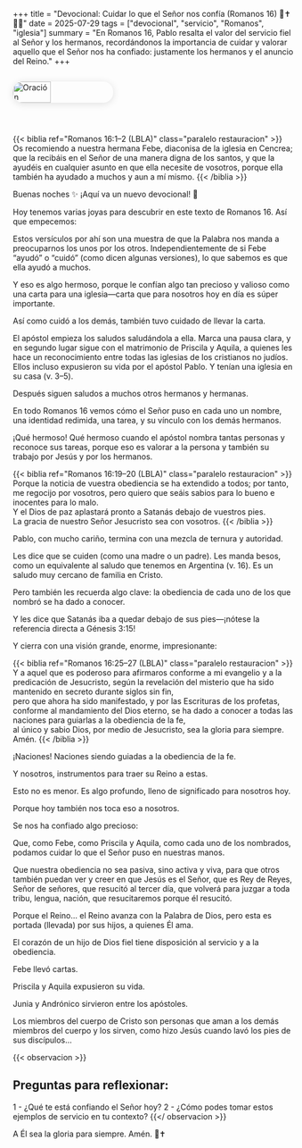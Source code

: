 +++
title = "Devocional: Cuidar lo que el Señor nos confía (Romanos 16) 🐑✝️🌷🌱"
date = 2025-07-29
tags = ["devocional", "servicio", "Romanos", "iglesia"]
summary = "En Romanos 16, Pablo resalta el valor del servicio fiel al Señor y los hermanos, recordándonos la importancia de cuidar y valorar aquello que el Señor nos ha confiado: justamente los hermanos y el anuncio del Reino."
+++

<div style="display: flex; align-items: flex-start; gap: 2em; flex-wrap: wrap;">

  <img src="/images/cuidar.png" 
       alt="Oración"
       style="max-width: 320px; width: 38%; min-width: 180px; height: auto; border-radius: 18px; box-shadow: 0 2px 14px rgba(0,0,0,0.12); flex-shrink: 0; margin-bottom: 1em;" />

  <div style="flex: 1 1 300px; min-width: 260px;">
    {{< biblia ref="Romanos 16:1–2 (LBLA)" class="paralelo restauracion" >}}
    Os recomiendo a nuestra hermana Febe, diaconisa de la iglesia en Cencrea; que la recibáis en el Señor de una manera digna de los santos, y que la ayudéis en cualquier asunto en que ella necesite de vosotros, porque ella también ha ayudado a muchos y aun a mí mismo.
    {{< /biblia >}}
  </div>
</div>


Buenas noches ✨ ¡Aquí va un nuevo devocional! 🐑

Hoy tenemos varias joyas para descubrir en este texto de Romanos 16. Así que empecemos:

Estos versículos por ahí son una muestra de que la Palabra nos manda a preocuparnos los unos por los otros. Independientemente de si Febe “ayudó” o “cuidó” (como dicen algunas versiones), lo que sabemos es que ella ayudó a muchos.

Y eso es algo hermoso, porque le confían algo tan precioso y valioso como una carta para una iglesia—carta que para nosotros hoy en día es súper importante.

Así como cuidó a los demás, también tuvo cuidado de llevar la carta.

El apóstol empieza los saludos saludándola a ella. Marca una pausa clara, y en segundo lugar sigue con el matrimonio de Priscila y Aquila, a quienes les hace un reconocimiento entre todas las iglesias de los cristianos no judíos. Ellos incluso expusieron su vida por el apóstol Pablo. Y tenían una iglesia en su casa (v. 3–5).

Después siguen saludos a muchos otros hermanos y hermanas.

En todo Romanos 16 vemos cómo el Señor puso en cada uno un nombre, una identidad redimida, una tarea, y su vínculo con los demás hermanos.

¡Qué hermoso! Qué hermoso cuando el apóstol nombra tantas personas y reconoce sus tareas, porque eso es valorar a la persona y también su trabajo por Jesús y por los hermanos.

{{< biblia ref="Romanos 16:19–20 (LBLA)" class="paralelo restauracion" >}}
Porque la noticia de vuestra obediencia se ha extendido a todos; por tanto, me regocijo por vosotros, pero quiero que seáis sabios para lo bueno e inocentes para lo malo.  
Y el Dios de paz aplastará pronto a Satanás debajo de vuestros pies.  
La gracia de nuestro Señor Jesucristo sea con vosotros.
{{< /biblia >}}

Pablo, con mucho cariño, termina con una mezcla de ternura y autoridad.

Les dice que se cuiden (como una madre o un padre). Les manda besos, como un equivalente al saludo que tenemos en Argentina (v. 16). Es un saludo muy cercano de familia en Cristo.

Pero también les recuerda algo clave: la obediencia de cada uno de los que nombró se ha dado a conocer.

Y les dice que Satanás iba a quedar debajo de sus pies—¡nótese la referencia directa a Génesis 3:15!

Y cierra con una visión grande, enorme, impresionante:

{{< biblia ref="Romanos 16:25–27 (LBLA)" class="paralelo restauracion" >}}
Y a aquel que es poderoso para afirmaros conforme a mi evangelio y a la predicación de Jesucristo, según la revelación del misterio que ha sido mantenido en secreto durante siglos sin fin,  
pero que ahora ha sido manifestado, y por las Escrituras de los profetas, conforme al mandamiento del Dios eterno, se ha dado a conocer a todas las naciones para guiarlas a la obediencia de la fe,  
al único y sabio Dios, por medio de Jesucristo, sea la gloria para siempre. Amén.
{{< /biblia >}}

¡Naciones! Naciones siendo guiadas a la obediencia de la fe.

Y nosotros, instrumentos para traer su Reino a estas.

Esto no es menor. Es algo profundo, lleno de significado para nosotros hoy.

Porque hoy también nos toca eso a nosotros.

Se nos ha confiado algo precioso:

Que, como Febe, como Priscila y Aquila, como cada uno de los nombrados, podamos cuidar lo que el Señor puso en nuestras manos.

Que nuestra obediencia no sea pasiva, sino activa y viva, para que otros también puedan ver y creer en que Jesús es el Señor, que es Rey de Reyes, Señor de señores, que resucitó al tercer día, que volverá para juzgar a toda tribu, lengua, nación, que resucitaremos porque él resucitó.

Porque el Reino... el Reino avanza con la Palabra de Dios, pero esta es portada (llevada) por sus hijos, a quienes Él ama.

El corazón de un hijo de Dios fiel tiene disposición al servicio y a la obediencia.

Febe llevó cartas.

Priscila y Aquila expusieron su vida.

Junia y Andrónico sirvieron entre los apóstoles.

Los miembros del cuerpo de Cristo son personas que aman a los demás miembros del cuerpo y los sirven, como hizo Jesús cuando lavó los pies de sus discípulos…

{{< observacion >}}
## Preguntas para reflexionar:
1 - ¿Qué te está confiando el Señor hoy?
2 - ¿Cómo podes tomar estos ejemplos de servicio en tu contexto?
{{</ observacion >}}

A Él sea la gloria para siempre. Amén. 🙌✝️

